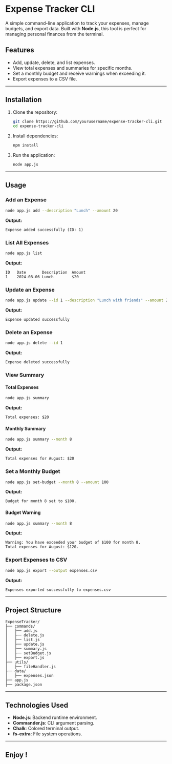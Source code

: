 # Expense Tracker CLI



A simple command-line application to track your expenses, manage budgets, and export data. Built with **Node.js**, this tool is perfect for managing personal finances from the terminal.

## Features

- Add, update, delete, and list expenses.
- View total expenses and summaries for specific months.
- Set a monthly budget and receive warnings when exceeding it.
- Export expenses to a CSV file.

---

## Installation

1. Clone the repository:

   ```bash
   git clone https://github.com/yourusername/expense-tracker-cli.git
   cd expense-tracker-cli
   ```

2. Install dependencies:

   ```bash
   npm install
   ```

3. Run the application:
   ```bash
   node app.js
   ```

---

## Usage

### Add an Expense

```bash
node app.js add --description "Lunch" --amount 20
```

**Output:**

```
Expense added successfully (ID: 1)
```

### List All Expenses

```bash
node app.js list
```

**Output:**

```
ID   Date       Description  Amount
1    2024-08-06 Lunch        $20
```

### Update an Expense

```bash
node app.js update --id 1 --description "Lunch with friends" --amount 25
```

**Output:**

```
Expense updated successfully
```

### Delete an Expense

```bash
node app.js delete --id 1
```

**Output:**

```
Expense deleted successfully
```

### View Summary

#### Total Expenses

```bash
node app.js summary
```

**Output:**

```
Total expenses: $20
```

#### Monthly Summary

```bash
node app.js summary --month 8
```

**Output:**

```
Total expenses for August: $20
```

### Set a Monthly Budget

```bash
node app.js set-budget --month 8 --amount 100
```

**Output:**

```
Budget for month 8 set to $100.
```

#### Budget Warning

```bash
node app.js summary --month 8
```

**Output:**

```
Warning: You have exceeded your budget of $100 for month 8.
Total expenses for August: $120.
```

### Export Expenses to CSV

```bash
node app.js export --output expenses.csv
```

**Output:**

```
Expenses exported successfully to expenses.csv
```

---

## Project Structure

```
ExpenseTracker/
├── commands/
│   ├── add.js
│   ├── delete.js
│   ├── list.js
│   ├── update.js
│   ├── summary.js
│   ├── setBudget.js
│   ├── export.js
├── utils/
│   ├── fileHandler.js
├── data/
│   ├── expenses.json
├── app.js
├── package.json
```

---

## Technologies Used

- **Node.js**: Backend runtime environment.
- **Commander.js**: CLI argument parsing.
- **Chalk**: Colored terminal output.
- **fs-extra**: File system operations.

---

## Enjoy !
